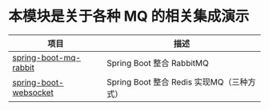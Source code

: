 # 本模块是关于各种 MQ 的相关集成演示

|项目|描述|
| ---------------- | -------------------------- |
|[spring-boot-mq-rabbit](./spring-boot-mq-rabbit/README.md)| Spring Boot 整合 RabbitMQ |
|[spring-boot-websocket](./spring-boot-mq-redis/README.md)| Spring Boot 整合 Redis 实现MQ（三种方式） |